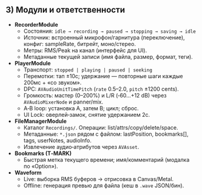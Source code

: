 ## 3) Модули и ответственности

- **RecorderModule**
  - Состояния: `idle → recording → paused → stopping → saving → idle`
  - Источник: встроенный микрофон/гарнитура (переключение), конфиг: sampleRate, битрейт, моно/стерео.
  - Метры: RMS/Peak на канал (интерфейс для UI).
  - Метаданные текущей записи (имя файла, размер, формат, теги).
- **PlayerModule**
  - Транспорт: `stopped | playing | paused | seeking`
  - Перемотки: тап ±10с; удержание — повторные шаги каждые 200мс + «со звуком».
  - DPC: `AVAudioUnitTimePitch` (`rate` 0.5–2.0, `pitch` ±1200 cents).
  - Громкость: мастер (0–200%) и L/R (‑60…+12 dB) через `AVAudioMixerNode` и panner/mix.
  - A‑B loop: установка A, затем B; цикл; сброс.
  - UI Lock: оверлей‑замок, снятие удержанием 2с.
- **FileManagerModule**
  - Каталог `Recordings/`. Операции: list/attrs/copy/delete/space.
  - Метаданные: `*.json` рядом с файлом: lastPosition, bookmarks[], tags, userNotes, audioInfo.
  - Извлечение аудио‑атрибутов через `AVAsset`.
- **Bookmarks (T‑MARK)**
  - Быстрая метка текущего времени; имя/комментарий (модалка по «Option»).
- **Waveform**
  - Live: выборка RMS буферов → отрисовка в Canvas/Metal.
  - Offline: генерация превью для файла (кеш в `.wave` JSON/бин).